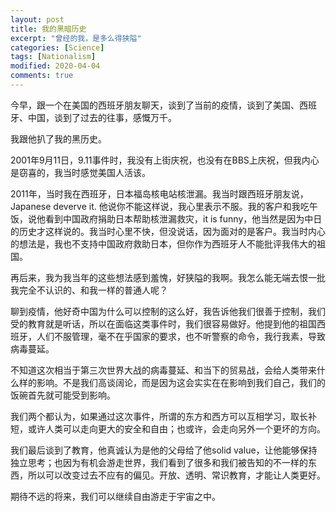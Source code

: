 ```yaml
---
layout: post
title: 我的黑暗历史
excerpt: "曾经的我，是多么得狭隘"
categories: [Science]
tags: [Nationalism]
modified: 2020-04-04
comments: true
---
```


今早，跟一个在美国的西班牙朋友聊天，谈到了当前的疫情，谈到了美国、西班牙、中国，谈到了过去的往事，感慨万千。

我跟他扒了我的黑历史。

2001年9月11日，9.11事件时，我没有上街庆祝，也没有在BBS上庆祝，但我内心是窃喜的，我当时感觉美国人活该。

2011年，当时我在西班牙，日本福岛核电站核泄漏。我当时跟西班牙朋友说，Japanese deverve it. 他说你不能这样说，我心里表示不服。我的客户和我吃午饭，说他看到中国政府捐助日本帮助核泄漏救灾，it is funny，他当然是因为中日的历史才这样说的。我当时心里不快，但没说话，因为面对的是客户。我当时内心的想法是，我也不支持中国政府救助日本，但你作为西班牙人不能批评我伟大的祖国。

再后来，我为我当年的这些想法感到羞愧，好狭隘的我啊。我怎么能无端去恨一批我完全不认识的、和我一样的普通人呢？

聊到疫情，他好奇中国为什么可以控制的这么好，我告诉他我们很善于控制，我们受的教育就是听话，所以在面临这类事件时，我们很容易做好。他提到他的祖国西班牙，人们不服管理，毫不在乎国家的要求，也不听警察的命令，我行我素，导致病毒蔓延。

不知道这次相当于第三次世界大战的病毒蔓延、和当下的贸易战，会给人类带来什么样的影响。不是我们高谈阔论，而是因为这会实实在在影响到我们自己，我们的饭碗首先就可能受到影响。

我们两个都认为，如果通过这次事件，所谓的东方和西方可以互相学习，取长补短，或许人类可以走向更大的安全和自由；也或许，会走向另外一个更坏的方向。

我们最后谈到了教育，他真诚认为是他的父母给了他solid value，让他能够保持独立思考；也因为有机会游走世界，我们看到了很多和我们被告知的不一样的东西，所以可以改变过去不应有的偏见。开放、透明、常识教育，才能让人类更好。

期待不远的将来，我们可以继续自由游走于宇宙之中。
